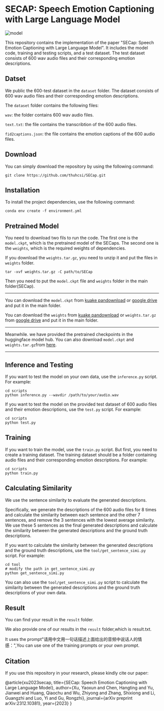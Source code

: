 # SECAP: Speech Emotion Captioning with Large Language Model

![model](picture/model.png)

This repository contains the implementation of the paper "SECap: Speech Emotion Captioning with Large Language Model". It includes the model code, training and testing scripts, and a test dataset. The test dataset consists of 600 wav audio files and their corresponding emotion descriptions.

## Datset
We public the 600-test dataset in the `dataset` folder. The dataset consists of 600 wav audio files and their corresponding emotion descriptions. 

The `dataset` folder contains the following files:

`wav`: the folder contains 600 wav audio files.

`text.txt`: the file contains the transcribtion of the 600 audio files.

`fid2captions.json`: the file contains the emotion captions of the 600 audio files.

## Download
You can simply download the repository by using the following command:

```
git clone https://github.com/thuhcsi/SECap.git
```

## Installation

To install the project dependencies, use the following command:
```
conda env create -f environment.yml
```

## Pretrained Model
You need to download two fils to run the code. The first one is the `model.ckpt`, which is the pretrained model of the SECaps. The second one is the `weights`, which is the required weights of dependencies.

If you download the `weights.tar.gz`, you need to unzip it and put the files in `weights` folder.

```
tar -xvf weights.tar.gz -C path/to/SECap
```

Then you need to put the `model.ckpt` file and `weights` folder in the main folder(SECap).

---

You can download the `model.ckpt` from [kuake pandownload](https://pan.quark.cn/s/1c3deee6cd68) or [google drive](https://drive.google.com/file/d/11q_ZXj0wXnLcw3nH-m8LyI_egMMDaMvR/view?usp=drive_link) and put it in the main folder.

You can download the `weights` from [kuake pandownload](https://pan.quark.cn/s/53891d06c3db) or `weights.tar.gz` from [google drive](https://drive.google.com/file/d/1drs4-i5g8Ta7OVjriKU3vJTshj2Va9_B/view?usp=drive_link) and put it in the main folder.

---

Meanwhile. we have provided the pretrained checkpoints in the huggingface model hub. You can also download `model.ckpt` and `weights.tar.gz`from [here](https://huggingface.co/yaoxunxu/SECaps). 

---


## Inference and Testing

If you want to test the model on your own data, use the `inference.py` script. For example:

```
cd scripts
python inference.py --wavdir /path/to/your/audio.wav
```


If you want to test the model on the provided test dataset of 600 audio files and their emotion descriptions, use the `test.py` script. For example:

```
cd scripts
python test.py 
```


## Training

If you want to train the model, use the `train.py` script. But first, you need to create a training dataset. The training dataset should be a folder containing audio files and their corresponding emotion descriptions.
For example:

```
cd scripts
python train.py 
```


## Calculating Similarity
We use the sentence similarity to evaluate the generated descriptions.

Specifically, we generate the descriptions of the 600 audio files for 8 times and calculate the similarity between each sentence and the other 7 sentences, and remove the 3 sentences with the lowest average similarity. We use these 5 sentences as the final generated descriptions and calculate the similarity between the generated descriptions and the ground truth descriptions.

If you want to calculate the similarity between the generated descriptions and the ground truth descriptions, use the `tool/get_sentence_simi.py` script. For example:

```
cd tool
# modify the path in get_sentence_simi.py
python get_sentence_simi.py
```

You can also use the `tool/get_sentence_simi.py` script to calculate the similarity between the generated descriptions and the ground truth descriptions of your own data. 

## Result
You can find your result in the `result` folder.

We also provide one of our results in the `result` folder,which is result.txt. 

It uses the prompt"请用中文用一句话描述上面给出的音频中说话人的情感：",You can use one of the training prompts or your own prompt.

## Citation

If you use this repository in your research, please kindly cite our paper:

@article{xu2023secap,
  title={SECap: Speech Emotion Captioning with Large Language Model},
  author={Xu, Yaoxun and Chen, Hangting and Yu, Jianwei and Huang, Qiaochu and Wu, Zhiyong and Zhang, Shixiong and Li, Guangzhi and Luo, Yi and Gu, Rongzhi},
  journal={arXiv preprint arXiv:2312.10381},
  year={2023}
}
